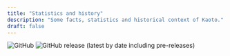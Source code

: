```yaml
---
title: "Statistics and history"
description: "Some facts, statistics and historical context of Kaoto."
draft: false
---
```




![GitHub](https://img.shields.io/github/license/kaotoio/kaoto)
![GitHub release (latest by date including pre-releases)](https://img.shields.io/github/v/release/kaotoio/kaoto?include_prereleases)

